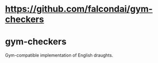 # https://github.com/falcondai/gym-checkers
# gym-checkers
Gym-compatible implementation of English draughts.
